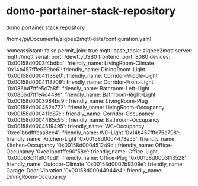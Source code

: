 # domo-portainer-stack-repository
domo portainer stack repository


/home/pi/Documents/zigbee2mqtt-data/configuration.yaml 

homeassistant: false
permit_join: true
mqtt:
  base_topic: zigbee2mqtt
  server: mqtt://mqtt
serial:
  port: /dev/ttyUSB0
frontend:
  port: 8080
devices:
  '0x00158d0003f4bdbd':
    friendly_name: LivingRoom-Climate
  '0x14b457fffe669be6':
    friendly_name: DiningRoom-Light
  '0x00158d00041138e0':
    friendly_name: Corridor-Middle-Light
  '0x00158d0004113709':
    friendly_name: Corridor-Front-Light
  '0x086bd7fffe5c7a8f':
    friendly_name: Bathroom-Left-Light
  '0x086bd7fffe4d4499':
    friendly_name: Bathroom-Right-Light
  '0x00158d0003984bc9':
    friendly_name: LivingRoom-Plug
  '0x00158d000462c772':
    friendly_name: LivingRoom-Occupancy
  '0x00158d000411b87e':
    friendly_name: Corridor-Occupancy
  '0x00158d0004485c95':
    friendly_name: Bathroom-Occupancy
  '0x00158d0004519495':
    friendly_name: WC-Occupancy
  '0xec1bbdfffeaa8cc4':
    friendly_name: WC-Light
  '0x14b457fffe75e798':
    friendly_name: Kitchen-Light
  '0x00158d0004473e55':
    friendly_name: Kitchen-Occupancy
  '0x00158d000451249c':
    friendly_name: Office-Occupancy
  '0xec1bbdfffe90f58e':
    friendly_name: Office-Light
  '0x000b3cfffef04cdf':
    friendly_name: Office-Plug
  '0x00158d0003f13528':
    friendly_name: Outdoor-Climate
  '0x00158d0002b9309e':
    friendly_name: Garage-Door-Vibration
  '0x00158d00044944e4':
    friendly_name: DiningRoom-Occupancy

